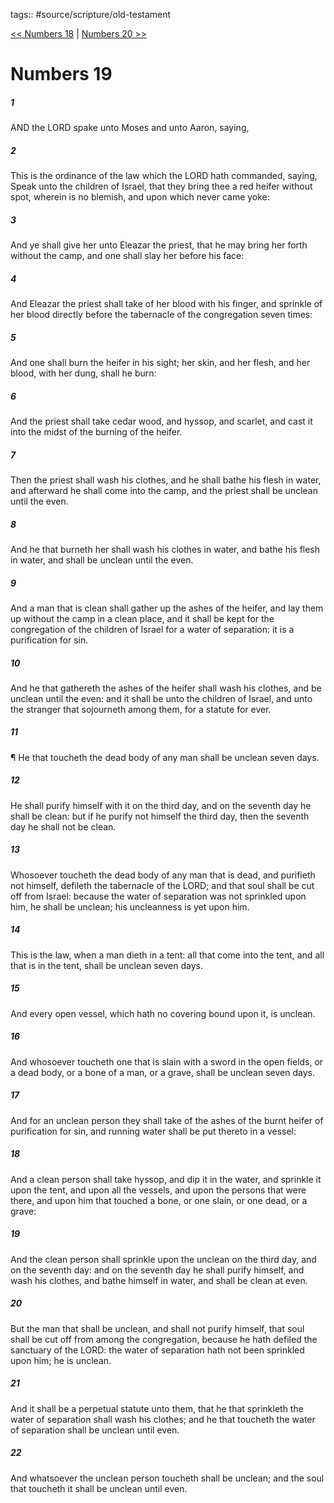 tags:: #source/scripture/old-testament

[<< Numbers 18](/old-testament/04_Numbers/Numbers_18.md) | [Numbers 20 >>](/old-testament/04_Numbers/Numbers_20.md)

# Numbers 19

##### 1

AND the LORD spake unto Moses and unto Aaron, saying,

##### 2

This is the ordinance of the law which the LORD hath commanded, saying, Speak unto the children of Israel, that they bring thee a red heifer without spot, wherein is no blemish, and upon which never came yoke:

##### 3

And ye shall give her unto Eleazar the priest, that he may bring her forth without the camp, and one shall slay her before his face:

##### 4

And Eleazar the priest shall take of her blood with his finger, and sprinkle of her blood directly before the tabernacle of the congregation seven times:

##### 5

And one shall burn the heifer in his sight; her skin, and her flesh, and her blood, with her dung, shall he burn:

##### 6

And the priest shall take cedar wood, and hyssop, and scarlet, and cast it into the midst of the burning of the heifer.

##### 7

Then the priest shall wash his clothes, and he shall bathe his flesh in water, and afterward he shall come into the camp, and the priest shall be unclean until the even.

##### 8

And he that burneth her shall wash his clothes in water, and bathe his flesh in water, and shall be unclean until the even.

##### 9

And a man that is clean shall gather up the ashes of the heifer, and lay them up without the camp in a clean place, and it shall be kept for the congregation of the children of Israel for a water of separation: it is a purification for sin.

##### 10

And he that gathereth the ashes of the heifer shall wash his clothes, and be unclean until the even: and it shall be unto the children of Israel, and unto the stranger that sojourneth among them, for a statute for ever.

##### 11

¶ He that toucheth the dead body of any man shall be unclean seven days.

##### 12

He shall purify himself with it on the third day, and on the seventh day he shall be clean: but if he purify not himself the third day, then the seventh day he shall not be clean.

##### 13

Whosoever toucheth the dead body of any man that is dead, and purifieth not himself, defileth the tabernacle of the LORD; and that soul shall be cut off from Israel: because the water of separation was not sprinkled upon him, he shall be unclean; his uncleanness is yet upon him.

##### 14

This is the law, when a man dieth in a tent: all that come into the tent, and all that is in the tent, shall be unclean seven days.

##### 15

And every open vessel, which hath no covering bound upon it, is unclean.

##### 16

And whosoever toucheth one that is slain with a sword in the open fields, or a dead body, or a bone of a man, or a grave, shall be unclean seven days.

##### 17

And for an unclean person they shall take of the ashes of the burnt heifer of purification for sin, and running water shall be put thereto in a vessel:

##### 18

And a clean person shall take hyssop, and dip it in the water, and sprinkle it upon the tent, and upon all the vessels, and upon the persons that were there, and upon him that touched a bone, or one slain, or one dead, or a grave:

##### 19

And the clean person shall sprinkle upon the unclean on the third day, and on the seventh day: and on the seventh day he shall purify himself, and wash his clothes, and bathe himself in water, and shall be clean at even.

##### 20

But the man that shall be unclean, and shall not purify himself, that soul shall be cut off from among the congregation, because he hath defiled the sanctuary of the LORD: the water of separation hath not been sprinkled upon him; he is unclean.

##### 21

And it shall be a perpetual statute unto them, that he that sprinkleth the water of separation shall wash his clothes; and he that toucheth the water of separation shall be unclean until even.

##### 22

And whatsoever the unclean person toucheth shall be unclean; and the soul that toucheth it shall be unclean until even.
